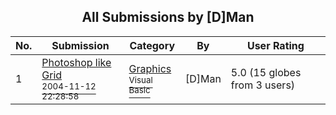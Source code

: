 ﻿<div align="center">

## All Submissions by \[D\]Man

</div>

No.  | Submission | Category | By   | User Rating
---- | ---------- | -------- | ---- | -----------
1 | [Photoshop like Grid<br /><sup>2004-11-12 22:28:58</sup>](https://github.com/Planet-Source-Code/d-man-photoshop-like-grid__1-57434) | [Graphics<br /><sup>Visual Basic</sup>](../ByCategory/graphics__1-46.md) | \[D\]Man | 5.0 (15 globes from 3 users)
